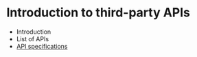 # Introduction to third-party APIs

- Introduction
- List of APIs
- [API specifications](./index.md)
